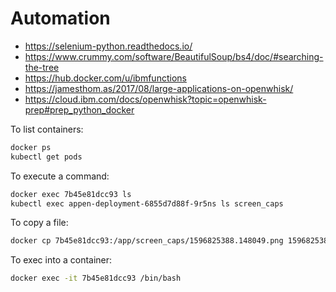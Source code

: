 # Automation

- https://selenium-python.readthedocs.io/
- https://www.crummy.com/software/BeautifulSoup/bs4/doc/#searching-the-tree
- https://hub.docker.com/u/ibmfunctions
- https://jamesthom.as/2017/08/large-applications-on-openwhisk/
- https://cloud.ibm.com/docs/openwhisk?topic=openwhisk-prep#prep_python_docker

To list containers:
```bash
docker ps
kubectl get pods
```
To execute a command:
```bash
docker exec 7b45e81dcc93 ls
kubectl exec appen-deployment-6855d7d88f-9r5ns ls screen_caps
```
To copy a file:
```bash
docker cp 7b45e81dcc93:/app/screen_caps/1596825388.148049.png 1596825388.148049.png
```

To exec into a container:
```bash
docker exec -it 7b45e81dcc93 /bin/bash
```
